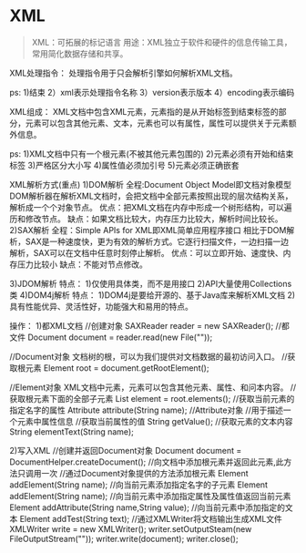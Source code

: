 # XML
>XML：可拓展的标记语言
用途：XML独立于软件和硬件的信息传输工具，常用简化数据存储和共享。

XML处理指令：
处理指令用于只会解析引擎如何解析XML文档。
<?xml version="1.0" encodeing="utf-8"?>

ps:
1)<?开始，?>结束
2）xml表示处理指令名称
3）version表示版本
4）encoding表示编码

XML组成：
XML文档中包含XML元素，元素指的是从开始标签到结束标签的部分，元素可以包含其他元素、文本，元素也可以有属性，属性可以提供关于元素额外信息。

<dataSource>
    <property></property>
    <property></property>
</dateSource>

ps:
1)XML文档中只有一个根元素(不被其他元素包围的)
2)元素必须有开始和结束标签
3)严格区分大小写
4)属性值必须加引号
5)元素必须正确嵌套

XML解析方式(重点)
1)DOM解析
全程:Document Object Model即文档对象模型
DOM解析器在解析XML文档时，会把文档中全部元素按照出现的层次结构关系，解析成一个个对象节点。
优点：把XML文档在内存中形成一个树形结构，可以遍历和修改节点。
缺点：如果文档比较大，内存压力比较大，解析时间比较长。
2)SAX解析
全程：Simple APIs for XML即XML简单应用程序接口
相比于DOM解析，SAX是一种速度快，更为有效的解析方式。它逐行扫描文件，一边扫描一边解析，SAX可以在文档中任意时刻停止解析。
优点：可以立即开始、速度快、内存压力比较小
缺点：不能对节点修改。

3)JDOM解析
特点：
1)仅使用具体类，而不是用接口
2)API大量使用Collections类
4)DOM4j解析
特点：
1)DOM4j是要给开源的、基于Java库来解析XML文档
2)具有性能优异、灵活性好，功能强大和易用的特点。

操作：
1)都XML文档
//创建对象
SAXReader reader = new SAXReader();
//都文件
Document document = reader.read(new File(""));

//Document对象
文档树的根，可以为我们提供对文档数据的最初访问入口。
//获取根元素
Element root = document.getRootElement();

//Element对象
XML文档中元素，元素可以包含其他元素、属性、和问本内容。
//获取根元素下面的全部子元素
List<Element> element = root.elements();
//获取当前元素的指定名字的属性
Attribute attribute(String name);
//Attribute对象
//用于描述一个元素中属性信息
//获取当前属性的值
String getValue();
//获取元素的文本内容
String elementText(String name);

2)写入XML
//创建并返回Document对象
Document document = DocumentHelper.createDocument();
//向文档中添加根元素并返回此元素,此方法只调用一次
//通过Document对象提供的方法添加根元素
Element addElement(String name);
//向当前元素添加指定名字的子元素
Element addElement(String name);
//向当前元素中添加指定属性及属性值返回当前元素
Element addAttribute(String name,String value);
//向当前元素中添加指定的文本
Element addTest(String text);
//通过XMLWriter将文档输出生成XML文件
XMLWriter write = new XMLWriter();
writer.setOutputSteam(new FileOutputStream(""));
writer.write(document);
writer.close();

